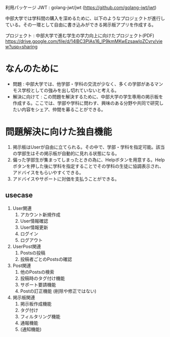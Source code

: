 利用パッケージ
JWT : golang-jwt/jwt (https://github.com/golang-jwt/jwt)

中部大学では学科間の購入を深めるために、以下のようなプロジェクトが進行している。その一環として自由に書き込みができる掲示板アプリを作成する。

プロジェクト : 
中部大学で進む学生の学力向上に向けたプロジェクト(PDF)
https://drive.google.com/file/d/14lBC3PIAs16_IP9kmMKwEzsawloZCvrv/view?usp=sharing

# なんのために

- 問題 : 中部大学では、他学部・学科の交流が少なく、多くの学部があるマンモス学校としての強みを出し切れていないと考える。
- 解決に向けて : この問題を解決するために、中部大学の学生専用の掲示板を作成する。ここでは、学部や学科に問わす、興味のある分野や共同で研究したい内容をシェア、仲間を募ることができる。

# 問題解決に向けた独自機能

1. 掲示板はUserが自由に立てられる。その中で、学部・学科を指定可能。該当の学部生はその掲示板が自動的に見れる状態になる。
2. 偏った学部生が集まってしまったときの為に、Helpボタンを用意する。Helpボタンを押した後に学科を指定することでその学科の生徒に協調表示され、アドバイスをもらいやすくできる。
3. アドバイスやサポートに対価を支払うことができる。

## usecase

1. User関連
    1. アカウント新規作成
    2. User情報確認
    3. User情報更新
    4. ログイン
    5. ログアウト
2. UserPost関連
    1. Postsの投稿
    2. 投稿者ごとのPostsの確認
3. Post関連
    1. 他のPostsの検索
    2. 投稿時のタグ付け機能
    3. サポート要請機能
    4. Postの訂正機能 (削除や修正ではない)
4. 掲示板関連
    1. 掲示板作成機能
    2. タグ付け
    3. フィルタリング機能
    4. 通報機能
    5. (通知機能)
